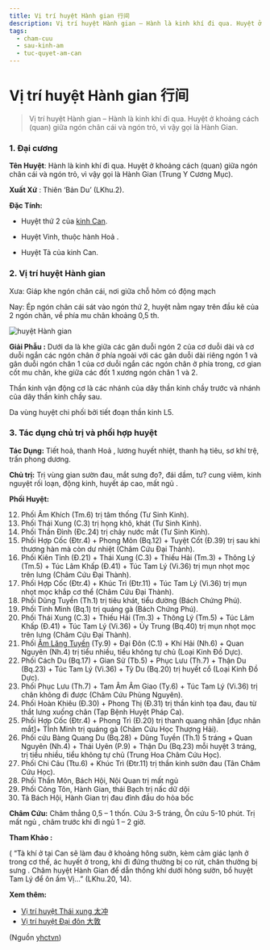 ```yaml
---
title: Vị trí huyệt Hành gian 行间
description: Vị trí huyệt Hành gian – Hành là kinh khí đi qua. Huyệt ở khoảng cách (quan) giữa ngón chân cái và ngón trỏ, vì vậy gọi là Hành Gian.
tags:
  - cham-cuu
  - sau-kinh-am
  - tuc-quyet-am-can
---
```


# Vị trí huyệt Hành gian 行间 

> Vị trí huyệt Hành gian – Hành là kinh khí đi qua. Huyệt ở khoảng cách (quan) giữa ngón chân cái và ngón trỏ, vì vậy gọi là Hành Gian.

### 1. Đại cương

**Tên Huyệt**: Hành là kinh khí đi qua. Huyệt ở khoảng cách (quan) giữa ngón chân cái và ngón trỏ, vì vậy gọi là Hành Gian (Trung Y Cương Mục).

**Xuất Xứ** : Thiên ‘Bản Du’ (LKhu.2).

**Đặc Tính:**

+ Huyệt thứ 2 của [kinh Can](/yhctvn/kinh-tuc-quyet-am-can/).

+ Huyệt Vinh, thuộc hành Hoả .

+ Huyệt Tả của kinh Can.

### 2. Vị trí huyệt Hành gian

Xưa: Giáp khe ngón chân cái, nơi giữa chỗ hõm có động mạch

Nay: Ép ngón chân cái sát vào ngón thứ 2, huyệt nằm ngay trên đầu kẽ của 2 ngón chân, về phía mu chân khoảng 0,5 th.

![huyệt Hành gian](/imgs/yhctvn/huyet-hanh-gian-300x169.jpg)

**Giải Phẫu :** Dưới da là khe giữa các gân duỗi ngón 2 của cơ duỗi dài và cơ duỗi ngắn các ngón chân ở phía ngoài với các gân duỗi dài riêng ngón 1 và gân duỗi ngón chân 1 của cơ duỗi ngắn các ngón chân ở phía trong, cơ gian cốt mu chân, khe giữa các đốt 1 xương ngón chân 1 và 2.

Thần kinh vận động cơ là các nhánh của dây thần kinh chầy trước và nhánh của dây thần kinh chầy sau.

Da vùng huyệt chi phối bởi tiết đoạn thần kinh L5.

### 3. Tác dụng chủ trị và phối hợp huyệt

**Tác Dụng:** Tiết hoả, thanh Hoả , lương huyết nhiệt, thanh hạ tiêu, sơ khí trệ, trấn phong dương.

**Chủ trị:** Trị vùng gian sườn đau, mắt sưng đo?, đái dầm, tư? cung viêm, kinh nguyệt rối loạn, động kinh, huyết áp cao, mất ngủ .

**Phối Huyệt:**

12. Phối Âm Khích (Tm.6) trị tâm thống (Tư Sinh Kinh).
13. Phối Thái Xung (C.3) trị họng khô, khát (Tư Sinh Kinh).
14. Phối Thần Đình (Đc.24) trị chảy nước mắt (Tư Sinh Kinh).
15. Phối Hợp Cốc (Đtr.4) + Phong Môn (Bq.12) + Tuyệt Cốt (Đ.39) trị sau khi thương hàn mà còn dư nhiệt (Châm Cứu Đại Thành).
16. Phối Kiên Tỉnh (Đ.21) + Thái Xung (C.3) + Thiếu Hải (Tm.3) + Thông Lý (Tm.5) + Túc Lâm Khấp (Đ.41) + Túc Tam Lý (Vi.36) trị mụn nhọt mọc trên lưng (Châm Cứu Đại Thành).
17. Phối Hợp Cốc (Đtr.4) + Khúc Trì (Đtr.11) + Túc Tam Lý (Vi.36) trị mụn nhọt mọc khắp cơ thể (Châm Cứu Đại Thành).
18. Phối Dũng Tuyền (Th.1) trị tiêu khát, tiểu đường (Bách Chứng Phú).
19. Phối Tinh Minh (Bq.1) trị quáng gà (Bách Chứng Phú).
20. Phối Thái Xung (C.3) + Thiếu Hải (Tm.3) + Thông Lý (Tm.5) + Túc Lâm Khấp (Đ.41) + Túc Tam Lý (Vi.36) + Ủy Trung (Bq.40) trị mụn nhọt mọc trên lưng (Châm Cứu Đại Thành).
21. Phối [Âm Lăng Tuyền](/yhctvn/vi-tri-huyet-am-lang-tuyen-%e9%98%b4%e9%99%b5%e6%b3%89/) (Ty.9) + Đại Đôn (C.1) + Khí Hải (Nh.6) + Quan Nguyên (Nh.4) trị tiểu nhiều, tiểu không tự chủ (Loại Kinh Đồ Dực).
22. Phối Cách Du (Bq.17) + Gian Sử (Tb.5) + Phục Lưu (Th.7) + Thận Du (Bq.23) + Túc Tam Lý (Vi.36) + Tỳ Du (Bq.20) trị huyết cổ (Loại Kinh Đồ Dực).
23. Phối Phục Lưu (Th.7) + Tam Âm Âm Giao (Ty.6) + Túc Tam Lý (Vi.36) trị chân không đi được (Châm Cứu Phùng Nguyên).
24. Phối Hoàn Khiêu (Đ.30) + Phong Thị (Đ.31) trị thần kinh tọa đau, đau từ thắt lưng xuống chân (Tạp Bệnh Huyệt Pháp Ca).
25. Phối Hợp Cốc (Đtr.4) + Phong Trì (Đ.20) trị thanh quang nhãn [đục nhân mắt]+ TÌnh Minh trị quáng gà (Châm Cứu Học Thượng Hải).
26. Phối cứu Bàng Quang Du (Bq.28) + Dũng Tuyền (Th.1) 5 tráng + Quan Nguyên (Nh.4) + Thái Uyên (P.9) + Thận Du (Bq.23) mỗi huyệt 3 tráng, trị tiểu nhiều, tiểu không tự chủ (Trung Hoa Châm Cứu Học).
27. Phối Chi Câu (Ttu.6) + Khúc Trì (Đtr.11) trị thần kinh sườn đau (Tân Châm Cứu Học).
28. Phối Thần Môn, Bách Hội, Nội Quan trị mất ngủ
29. Phối Công Tôn, Hành Gian, thái Bạch trị nấc dữ dội
30. Tả Bách Hội, Hành Gian trị đau đỉnh đầu do hỏa bốc

**Châm Cứu:** Châm thẳng 0,5 – 1 thốn. Cứu 3-5 tráng, Ôn cứu 5-10 phút. Trị mất ngủ , châm trước khi đi ngủ 1 – 2 giờ.

**Tham Khảo :**

( “Tà khí ở tại Can sẽ làm đau ở khoảng hông sườn, kèm cảm giác lạnh ở trong cơ thể, ác huyết ở trong, khi đi đứng thường bị co rút, chân thường bị sưng . Châm huyệt Hành Gian để dẫn thống khí dưới hông sườn, bổ huyệt Tam Lý để ôn ấm Vị…” (LKhu.20, 14).

**Xem thêm:**

* [Vị trí huyệt Thái xung 太冲](/yhctvn/vi-tri-huyet-thai-xung-%e5%a4%aa%e5%86%b2/)
* [Vị trí huyệt Đại đôn 大敦](/yhctvn/vi-tri-huyet-dai-don-%e5%a4%a7%e6%95%a6/)

(Nguồn <a href="https://yhctvn.com/vi-tri-huyet-hanh-gian-行间/" target="_blank">yhctvn</a>)
